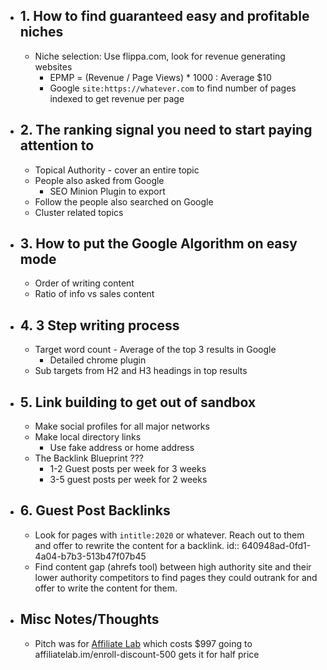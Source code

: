 - ## 1. How to find guaranteed easy and profitable niches
	- Niche selection: Use flippa.com, look for revenue generating websites
		- EPMP = (Revenue / Page Views) * 1000 : Average $10
		- Google `site:https://whatever.com` to find number of pages indexed to get revenue per page
- ## 2. The ranking signal you need to start paying attention to
	- Topical Authority - cover an entire topic
	- People also asked from Google
		- SEO Minion Plugin to export
	- Follow the people also searched on Google
	- Cluster related topics
- ## 3. How to put the Google Algorithm on easy mode
	- Order of writing content
	- Ratio of info vs sales content
- ## 4. 3 Step writing process
	- Target word count - Average of the top 3 results in Google
		- Detailed chrome plugin
	- Sub targets from H2 and H3 headings in top results
- ## 5. Link building to get out of sandbox
	- Make social profiles for all major networks
	- Make local directory links
		- Use fake address or home address
	- The Backlink Blueprint ???
		- 1-2 Guest posts per week for 3 weeks
		- 3-5 guest posts per week for 2 weeks
- ## 6. Guest Post Backlinks
	- Look for pages with `intitle:2020` or whatever. Reach out to them and offer to rewrite the content for a backlink.
	  id:: 640948ad-0fd1-4a04-b7b3-513b47f07b45
	- Find content gap (ahrefs tool) between high authority site and their lower authority competitors to find pages they could outrank for and offer to write the content for them.
- ## Misc Notes/Thoughts
	- Pitch was for [Affiliate Lab](https://affiliatelab.im/) which costs $997 going to affiliatelab.im/enroll-discount-500 gets it for half price